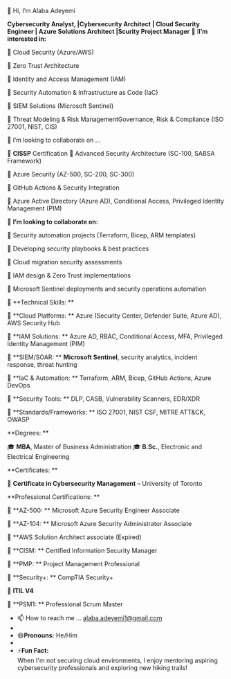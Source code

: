 👋 Hi, I’m Alaba Adeyemi
  
**Cybersecurity Analyst, |Cybersecurity Architect | Cloud Security Engineer | Azure Solutions Architect |Scurity Project Manager**
👀 I**I’m interested in:**

	Cloud Security (Azure/AWS)

	Zero Trust Architecture

	Identity and Access Management (IAM)

	Security Automation & Infrastructure as Code (IaC)

	SIEM Solutions (Microsoft Sentinel)

	Threat Modeling & Risk ManagementGovernance, Risk & Compliance (ISO 27001, NIST, CIS)

💞️ I’m looking to collaborate on ...

	**CISSP** Certification
	Advanced Security Architecture (SC-100, SABSA Framework)

	Azure Security (AZ-500, SC-200, SC-300)

	GitHub Actions & Security Integration

	Azure Active Directory (Azure AD), Conditional Access, Privileged Identity Management (PIM)

💞️ **I’m looking to collaborate on:**

	Security automation projects (Terraform, Bicep, ARM templates)

	Developing security playbooks & best practices

	Cloud migration security assessments

	IAM design & Zero Trust implementations

	Microsoft Sentinel deployments and security operations automation

🚀 **Technical Skills: **  

	**Cloud Platforms: ** Azure (Security Center, Defender Suite, Azure AD), AWS Security Hub  

	**IAM Solutions: ** Azure AD, RBAC, Conditional Access, MFA, Privileged Identity Management (PIM)  

	**SIEM/SOAR: ** **Microsoft Sentinel**, security analytics, incident response, threat hunting  

	**IaC & Automation: ** Terraform, ARM, Bicep, GitHub Actions, Azure DevOps  

	**Security Tools: ** DLP, CASB, Vulnerability Scanners, EDR/XDR  

	**Standards/Frameworks: ** ISO 27001, NIST CSF, MITRE ATT&CK, OWASP

**Degrees: **

  🎓 **MBA**, Master of Business Administration 
  🎓 **B.Sc.**, Electronic and Electrical Engineering
  
**Certificates: **

  🎯 **Certificate in Cybersecurity Management** – University of Toronto
  
**Professional Certifications: **

	**AZ-500: ** Microsoft Azure Security Engineer Associate

	**AZ-104: ** Microsoft Azure Security Administrator Associate

	**AWS Solution Architect associate (Expired)

	**CISM: ** Certified Information Security Manager

	 **PMP: ** Project Management Professional

	**Security+: ** CompTIA Security+

	 **ITIL V4**

	**PSM1: ** Professional Scrum Master


- 📫 How to reach me ... alaba.adeyemi1@gmail.com
- 
- 😄**Pronouns:** He/Him
- 
- ⚡**Fun Fact:**  
  When I'm not securing cloud environments, I enjoy mentoring aspiring cybersecurity professionals and exploring new hiking trails!

<!---
Alaba27/Alaba27 is a ✨ special ✨ repository because its `README.md` (this file) appears on your GitHub profile.
You can click the Preview link to take a look at your changes.
--->
